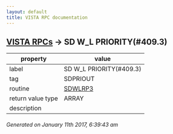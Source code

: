 ```yaml
---
layout: default
title: VISTA RPC documentation
---
```




## [VISTA RPCs](TableOfContent.md) &#8594; SD W_L PRIORITY(#409.3) 

 property | value 
--- | --- 
 label | SD W_L PRIORITY(#409.3)
 tag | SDPRIOUT
 routine | [SDWLRP3](http://code.osehra.org/dox/Routine_SDWLRP3_source.html)
 return value type | ARRAY
 description | 




 ###### Generated on January 11th 2017, 6:39:43 am
